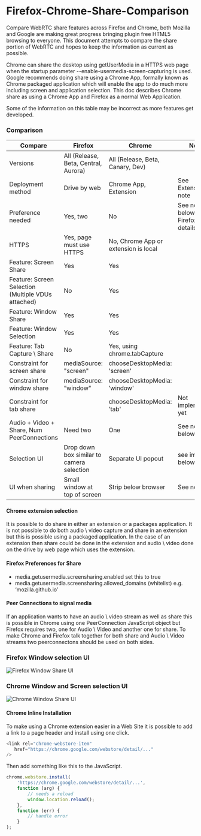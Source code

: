 Firefox-Chrome-Share-Comparison
===============================

Compare WebRTC share features across Firefox and Chrome, both Mozilla and Google are making great progress bringing plugin free HTML5 browsing to everyone.  This document attempts to compare the share portion of WebRTC and hopes to keep the information as current as possible.

Chrome can share the desktop using getUserMedia in a HTTPS web page when the startup parameter --enable-usermedia-screen-capturing is used. Google recommends doing share using a Chrome App, formally known as Chrome packaged application which will enable the app to do much more including screen and application selection.  This doc describes Chrome share as using a Chrome App and Firefox as a normal Web Application.

Some of the information on this table may be incorrect as more features get developed.

### Comparison

| Compare        | Firefox           | Chrome | Note |
| ------------- |-------------|-------------|-------------|
| Versions | All (Release, Beta, Central, Aurora) | All (Release, Beta, Canary, Dev) |  |
| Deployment method | Drive by web | Chrome App, Extension | See Extension note |
| Preference needed | Yes, two | No | See note below for Firefox pref details |
| HTTPS | Yes, page must use HTTPS | No, Chrome App or extension is local |  |
| Feature: Screen Share | Yes | Yes |  |
| Feature: Screen Selection (Multiple VDUs attached) | No | Yes |  |
| Feature: Window Share | Yes  | Yes |  |
| Feature: Window Selection | Yes  | Yes |  |
| Feature: Tab Capture \ Share | No  | Yes, using chrome.tabCapture |  |
| Constraint for screen share | mediaSource: "screen" | chooseDesktopMedia: 'screen' | |
| Constraint for window share | mediaSource: ”window" | chooseDesktopMedia: ’window' | |
| Constraint for tab share |  | chooseDesktopMedia: ’tab' | Not implemented yet |
| Audio + Video + Share, Num PeerConnections  | Need two  | One  | See note below |
| Selection UI | Drop down box similar to camera selection | Separate UI popout  | see images below |
| UI when sharing | Small window at top of screen  | Strip below browser  | See note |


#### Chrome extension selection
It is possible to do share in either an extension or a packages application. It is not possible to do both audio \ video capture and share in an extension but this is possible using a packaged application. In the case of an extension then share could be done in the extension and audio \ video done on the drive by web page which uses the extension.


####  Firefox Preferences for Share

- media.getusermedia.screensharing.enabled                       set this to true
- media.getusermedia.screensharing.allowed_domains (whitelist)   e.g. ‘mozilla.github.io’


####  Peer Connections to signal media

If an application wants to have an audio \ video stream as well as share this is possible in Chrome using one PeerConnection JavaScript object but Firefox requires two, one for Audio \ Video and another one for share.  To make Chrome and Firefox talk together for both share and Audio \ Video streams two peerconnectons should be used on both sides.


### Firefox Window selection UI
![Firefox Window Share UI](https://github.com/emannion/Firefox-Chrome-Share-Comparison/blob/master/firefox_window_share_ui.png "Firefox Window Share UI")


### Chrome Window and Screen selection UI
![Chrome Window Share UI](https://github.com/emannion/Firefox-Chrome-Share-Comparison/blob/master/chrome_window_share_ui.png "Chrome Window Share UI")

#### Chrome Inline Installation

To make using a Chrome extension easier in a Web Site it is possible to add a link to a page header and install using one click.

```javascript
<link rel="chrome-webstore-item" 
   href="https://chrome.google.com/webstore/detail/..."
/>
```

Then add something like this to the JavaScript.
```javascript
chrome.webstore.install(
    'https://chrome.google.com/webstore/detail/...',
    function (arg) {
        // needs a reload
        window.location.reload();
    },
    function (err) {
        // handle error
    }
);
```
